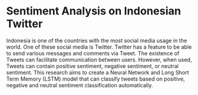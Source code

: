 # Sentiment Analysis on Indonesian Twitter

Indonesia is one of the countries with the most social media usage in the world. One of these social media is Twitter. Twitter has a feature to be able to send various messages and comments via Tweet. The existence of Tweets can facilitate communication between users. However, when used, Tweets can contain positive sentiment, negative sentiment, or neutral sentiment.
This research aims to create a Neural Network and Long Short Term Memory (LSTM) model that can classify tweets based on positive, negative and neutral sentiment classification automatically.
